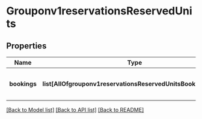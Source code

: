 # Grouponv1reservationsReservedUnits

## Properties
Name | Type | Description | Notes
------------ | ------------- | ------------- | -------------
**bookings** | **list[AllOfgrouponv1reservationsReservedUnitsBookingsItems]** | included when using availability segments. | [optional] 

[[Back to Model list]](../README.md#documentation-for-models) [[Back to API list]](../README.md#documentation-for-api-endpoints) [[Back to README]](../README.md)

